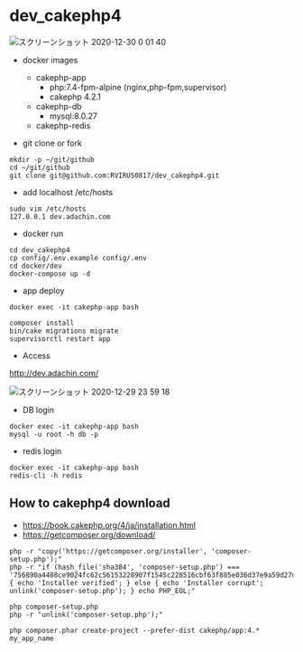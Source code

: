 # dev_cakephp4

![スクリーンショット 2020-12-30 0 01 40](https://user-images.githubusercontent.com/5633085/103293010-5df3a180-4a32-11eb-9e75-3e0cd01a3042.jpg)


- docker images
  - cakephp-app
    - php:7.4-fpm-alpine (nginx,php-fpm,supervisor)
	- cakephp 4.2.1
  - cakephp-db
    - mysql:8.0.27
  - cakephp-redis


- git clone or fork

```
mkdir -p ~/git/github
cd ~/git/github
git clone git@github.com:RVIRUS0817/dev_cakephp4.git
```

- add localhost /etc/hosts

```
sudo vim /etc/hosts
127.0.0.1 dev.adachin.com
```

- docker run

```
cd dev_cakephp4
cp config/.env.example config/.env
cd docker/dev
docker-compose up -d
```

- app deploy

```
docker exec -it cakephp-app bash

composer install
bin/cake migrations migrate
supervisorctl restart app
``` 

- Access

http://dev.adachin.com/


![スクリーンショット 2020-12-29 23 59 18](https://user-images.githubusercontent.com/5633085/103292992-53390c80-4a32-11eb-9b12-63db925984e0.jpg)


- DB login

```
docker exec -it cakephp-app bash
mysql -u root -h db -p
```
- redis login

```
docker exec -it cakephp-app bash
redis-cli -h redis
```

## How to cakephp4 download

- https://book.cakephp.org/4/ja/installation.html
- https://getcomposer.org/download/

```
php -r "copy('https://getcomposer.org/installer', 'composer-setup.php');"
php -r "if (hash_file('sha384', 'composer-setup.php') === '756890a4488ce9024fc62c56153228907f1545c228516cbf63f885e036d37e9a59d27d63f46af1d4d07ee0f76181c7d3') { echo 'Installer verified'; } else { echo 'Installer corrupt'; unlink('composer-setup.php'); } echo PHP_EOL;"

php composer-setup.php
php -r "unlink('composer-setup.php');"

php composer.phar create-project --prefer-dist cakephp/app:4.* my_app_name
```
